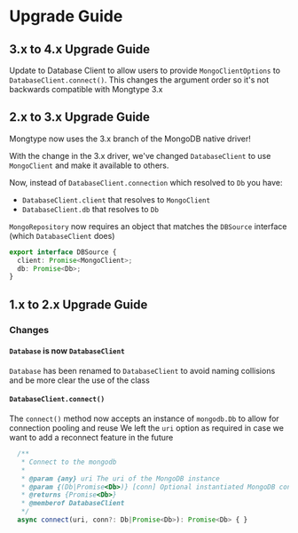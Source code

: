 # Upgrade Guide

## 3.x to 4.x Upgrade Guide

Update to Database Client to allow users to provide `MongoClientOptions` to `DatabaseClient.connect()`. This changes the argument order so it's not backwards compatible with Mongtype 3.x

## 2.x to 3.x Upgrade Guide

Mongtype now uses the 3.x branch of the MongoDB native driver!

With the change in the 3.x driver, we've changed `DatabaseClient` to use `MongoClient` and make it available to others.

Now, instead of `DatabaseClient.connection` which resolved to `Db` you have:

- `DatabaseClient.client` that resolves to `MongoClient`
- `DatabaseClient.db` that resolves to `Db`

`MongoRepository` now requires an object that matches the `DBSource` interface (which `DatabaseClient` does)

```typescript
export interface DBSource {
  client: Promise<MongoClient>;
  db: Promise<Db>;
}
```

## 1.x to 2.x Upgrade Guide

### Changes

#### `Database` is now `DatabaseClient`

`Database` has been renamed to `DatabaseClient` to avoid naming collisions and be more clear the use of the class

#### `DatabaseClient.connect()`

The `connect()` method now accepts an instance of `mongodb.Db` to allow for connection pooling and reuse
We left the `uri` option as required in case we want to add a reconnect feature in the future

```typescript
  /**
   * Connect to the mongodb
   *
   * @param {any} uri The uri of the MongoDB instance
   * @param {(Db|Promise<Db>)} [conn] Optional instantiated MongoDB connection
   * @returns {Promise<Db>}
   * @memberof DatabaseClient
   */
  async connect(uri, conn?: Db|Promise<Db>): Promise<Db> { }
```

